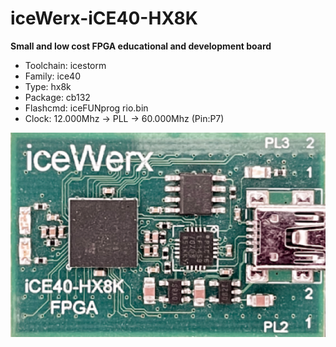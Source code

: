 # iceWerx-iCE40-HX8K
**Small and low cost FPGA educational and development board**

* Toolchain: icestorm
* Family: ice40
* Type: hx8k
* Package: cb132
* Flashcmd: iceFUNprog rio.bin
* Clock: 12.000Mhz -> PLL -> 60.000Mhz (Pin:P7)

![board.png](board.png)


